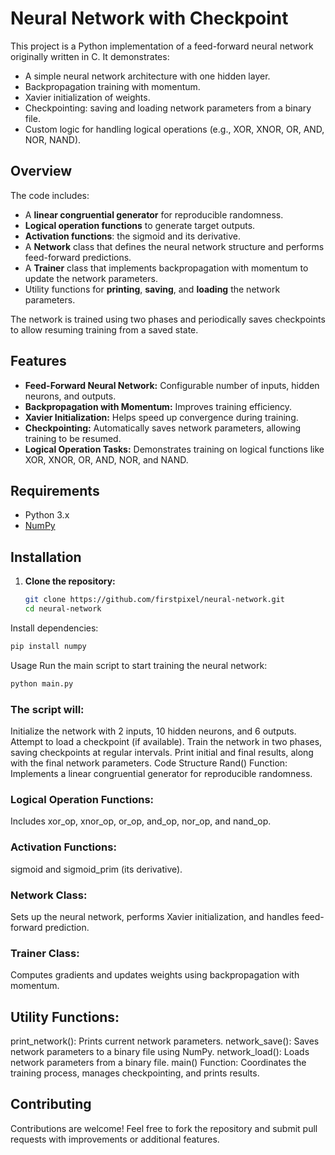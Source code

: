# Neural Network with Checkpoint

This project is a Python implementation of a feed-forward neural network originally written in C. It demonstrates:

- A simple neural network architecture with one hidden layer.
- Backpropagation training with momentum.
- Xavier initialization of weights.
- Checkpointing: saving and loading network parameters from a binary file.
- Custom logic for handling logical operations (e.g., XOR, XNOR, OR, AND, NOR, NAND).

## Overview

The code includes:

- A **linear congruential generator** for reproducible randomness.
- **Logical operation functions** to generate target outputs.
- **Activation functions**: the sigmoid and its derivative.
- A **Network** class that defines the neural network structure and performs feed-forward predictions.
- A **Trainer** class that implements backpropagation with momentum to update the network parameters.
- Utility functions for **printing**, **saving**, and **loading** the network parameters.

The network is trained using two phases and periodically saves checkpoints to allow resuming training from a saved state.

## Features

- **Feed-Forward Neural Network:** Configurable number of inputs, hidden neurons, and outputs.
- **Backpropagation with Momentum:** Improves training efficiency.
- **Xavier Initialization:** Helps speed up convergence during training.
- **Checkpointing:** Automatically saves network parameters, allowing training to be resumed.
- **Logical Operation Tasks:** Demonstrates training on logical functions like XOR, XNOR, OR, AND, NOR, and NAND.

## Requirements

- Python 3.x
- [NumPy](https://numpy.org/)

## Installation

1. **Clone the repository:**

   ```bash
   git clone https://github.com/firstpixel/neural-network.git
   cd neural-network
    ```
Install dependencies:

 ```bash
pip install numpy
 ```
Usage
Run the main script to start training the neural network:

 ```bash
python main.py
 ```
### The script will:

Initialize the network with 2 inputs, 10 hidden neurons, and 6 outputs.
Attempt to load a checkpoint (if available).
Train the network in two phases, saving checkpoints at regular intervals.
Print initial and final results, along with the final network parameters.
Code Structure
Rand() Function:
Implements a linear congruential generator for reproducible randomness.

### Logical Operation Functions:
Includes xor_op, xnor_op, or_op, and_op, nor_op, and nand_op.

### Activation Functions:
sigmoid and sigmoid_prim (its derivative).

### Network Class:
Sets up the neural network, performs Xavier initialization, and handles feed-forward prediction.

### Trainer Class:
Computes gradients and updates weights using backpropagation with momentum.

## Utility Functions:

print_network(): Prints current network parameters.
network_save(): Saves network parameters to a binary file using NumPy.
network_load(): Loads network parameters from a binary file.
main() Function:
Coordinates the training process, manages checkpointing, and prints results.


## Contributing
Contributions are welcome! Feel free to fork the repository and submit pull requests with improvements or additional features.
